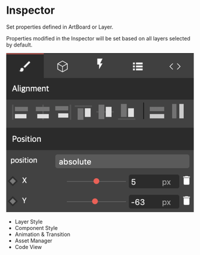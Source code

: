 # Inspector

Set properties defined in ArtBoard or Layer.

Properties modified in the Inspector will be set based on all layers selected by default.

<img src='/images/editor/css-style.png' />

* Layer Style 
* Component Style 
* Animation & Transition
* Asset Manager 
* Code View 
